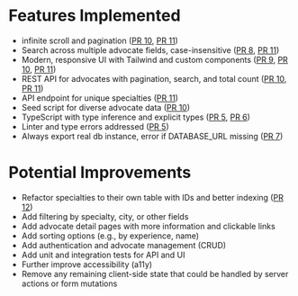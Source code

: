 # Features Implemented

- infinite scroll and pagination ([PR 10](https://github.com/brian-gates/solace-candidate-assignment/pull/10), [PR 11](https://github.com/brian-gates/solace-candidate-assignment/pull/11))
- Search across multiple advocate fields, case-insensitive ([PR 8](https://github.com/brian-gates/solace-candidate-assignment/pull/8), [PR 11](https://github.com/brian-gates/solace-candidate-assignment/pull/11))
- Modern, responsive UI with Tailwind and custom components ([PR 9](https://github.com/brian-gates/solace-candidate-assignment/pull/9), [PR 10](https://github.com/brian-gates/solace-candidate-assignment/pull/10), [PR 11](https://github.com/brian-gates/solace-candidate-assignment/pull/11))
- REST API for advocates with pagination, search, and total count ([PR 10](https://github.com/brian-gates/solace-candidate-assignment/pull/10), [PR 11](https://github.com/brian-gates/solace-candidate-assignment/pull/11))
- API endpoint for unique specialties ([PR 11](https://github.com/brian-gates/solace-candidate-assignment/pull/11))
- Seed script for diverse advocate data ([PR 10](https://github.com/brian-gates/solace-candidate-assignment/pull/10))
- TypeScript with type inference and explicit types ([PR 5](https://github.com/brian-gates/solace-candidate-assignment/pull/5), [PR 6](https://github.com/brian-gates/solace-candidate-assignment/pull/6))
- Linter and type errors addressed ([PR 5](https://github.com/brian-gates/solace-candidate-assignment/pull/5))
- Always export real db instance, error if DATABASE_URL missing ([PR 7](https://github.com/brian-gates/solace-candidate-assignment/pull/7))

# Potential Improvements

- Refactor specialties to their own table with IDs and better indexing ([PR 12](https://github.com/brian-gates/solace-candidate-assignment/pull/12))
- Add filtering by specialty, city, or other fields
- Add advocate detail pages with more information and clickable links
- Add sorting options (e.g., by experience, name)
- Add authentication and advocate management (CRUD)
- Add unit and integration tests for API and UI
- Further improve accessibility (a11y)
- Remove any remaining client-side state that could be handled by server actions or form mutations
